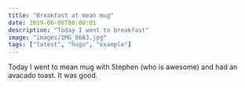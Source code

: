 ```yaml
---
title: "Breakfast at mean mug"
date: 2019-06-08T00:00:01
description: "Today I went to breakfast"
image: "images/IMG_0683.jpg"
tags: ["latest", "hugo", "example"]
---
```


Today I went to mean mug with Stephen (who is awesome) and had an avacado toast. It was good.
